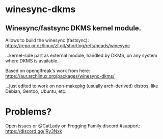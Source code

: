 # winesync-dkms
Winesync/fastsync DKMS kernel module.
---
Allows to build the winesync (fastsync):
https://repo.or.cz/linux/zf.git/shortlog/refs/heads/winesync

...kernel-side part as external module, handled by DKMS, on any system where DKMS is available.

Based on openglfreak's work from here:
https://aur.archlinux.org/packages/winesync-dkms/

...just edited to work on non-makepkg (usually arch-derived) distros, like Debian, Gentoo, Ubuntu, etc.

# Problems?

Open issues or @CatLady on Frogging Family discord #support:
https://discord.gg/jRy3Nxk
